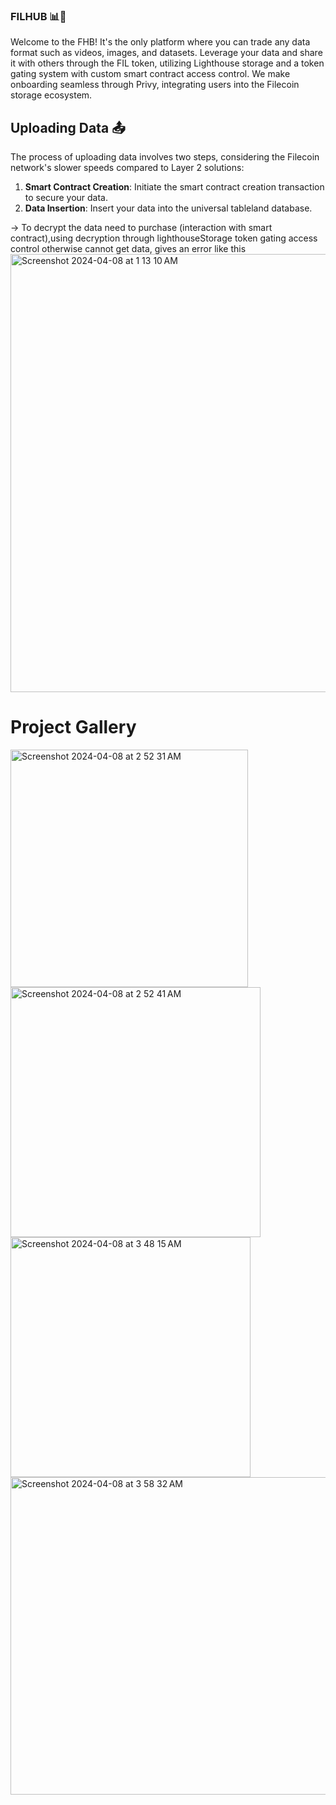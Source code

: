 ### FILHUB 📊🛒
Welcome to the FHB! It's the only platform where you can trade any data format such as videos, images, and datasets. Leverage your data and share it with others through the FIL token, utilizing Lighthouse storage and a token gating system with custom smart contract access control. We make onboarding seamless through Privy, integrating users into the Filecoin storage ecosystem.

## Uploading Data 📤

The process of uploading data involves two steps, considering the Filecoin network's slower speeds compared to Layer 2 solutions:

1. **Smart Contract Creation**: Initiate the smart contract creation transaction to secure your data.
2. **Data Insertion**: Insert your data into the universal tableland database.

-> To decrypt the data need to purchase (interaction with smart contract),using decryption through lighthouseStorage token gating access control otherwise cannot get data, gives an error like this
<img width="701" alt="Screenshot 2024-04-08 at 1 13 10 AM" src="https://github.com/Nith567/FilLearnHub/assets/91722732/1f85ec2c-4ad3-4a53-a804-6b56ecf9f5e5">




# Project Gallery

<img width="380" alt="Screenshot 2024-04-08 at 2 52 31 AM" src="https://github.com/Nith567/FilLearnHub/assets/91722732/8f803230-fd91-4e6f-89e5-5dffd5d2a2fc">

<img width="400" alt="Screenshot 2024-04-08 at 2 52 41 AM" src="https://github.com/Nith567/FilLearnHub/assets/91722732/2c0e3cc0-4e61-41ef-9710-9d6818e7a08a">
<img width="384" alt="Screenshot 2024-04-08 at 3 48 15 AM" src="https://github.com/Nith567/FilLearnHub/assets/91722732/0914ed1f-d9ad-4ce3-81eb-5a797f9df615">
<img width="508" alt="Screenshot 2024-04-08 at 3 58 32 AM" src="https://github.com/Nith567/FilLearnHub/assets/91722732/e5fad574-a5ca-4367-90d2-da9e313bfc05">
